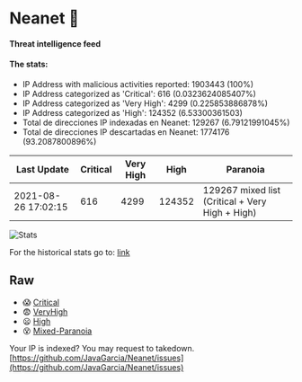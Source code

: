 # Neanet :hocho:
#### Threat intelligence feed
#### The stats:

- IP Address with malicious activities reported: 1903443 (100%)
- IP Address categorized as 'Critical':  616 (0.0323624085407%)
- IP Address categorized as 'Very High':  4299 (0.225853886878%)
- IP Address categorized as 'High':  124352 (6.53300361503)
- Total de direcciones IP indexadas en Neanet:  129267 (6.79121991045%)
- Total de direcciones IP descartadas en Neanet:  1774176 (93.2087800896%)

| Last Update | Critical | Very High | High | Paranoia |
| --- | --- | --- | --- | --- |
| 2021-08-26 17:02:15 | 616 | 4299 | 124352 | 129267 mixed list (Critical + Very High + High)|

![Stats](https://docs.google.com/spreadsheets/d/e/2PACX-1vSnaNMIXVabIpDJjufMlzH7poXnshF3mgd8Is1g9ytUEzVsP5my4Trn8f-xkoLLQ38xpL3HtmUexLo6/pubchart?oid=501124687&format=image)

For the historical stats go to: [link](/stats.csv)
## Raw
- :scream: [Critical](https://raw.githubusercontent.com/JavaGarcia/Neanet/master/blacklists/neanet_critical.txt)
- :fearful: [VeryHigh](https://raw.githubusercontent.com/JavaGarcia/Neanet/master/blacklists/neanet_veryHigh.txtt)
- :frowning: [High](https://raw.githubusercontent.com/JavaGarcia/Neanet/master/blacklists/neanet_high.txt)
- :dizzy_face: [Mixed-Paranoia](https://raw.githubusercontent.com/JavaGarcia/Neanet/master/blacklists/neanet_all.txt)


Your IP is indexed? You may request to takedown. [https://github.com/JavaGarcia/Neanet/issues](https://github.com/JavaGarcia/Neanet/issues)







































































































































































































































































































































































































































































































































































































































































































































































































































































































































































































































































































































































































































































































































































































































































































































































































































































































































































































































































































































































































































































































































































































































































































































































































































































































































































































































































































































































































































































































































































































































































































































































































































































































































































































































































































































































































































































































































































































































































































































































































































































































































































































































































































































































































































































































































































































































































































































































































































































































































































































































































































































































































































































































































































































































































































































































































































































































































































































































































































































































































































































































































































































































































































































































































































































































































































































































































































































































































































































































































































































































































































































































































































































































































































































































































































































































































































































































































































































































































































































































































































































































































































































































































































































































































































































































































